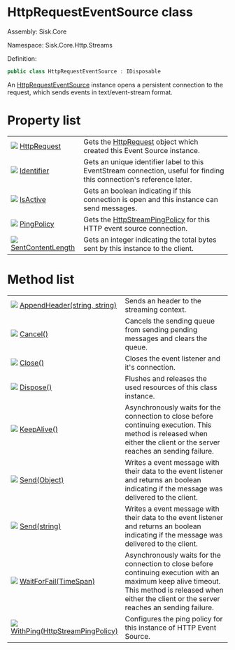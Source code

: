 <!--

Copyrights 2023 Sisk Framework - CypherPotato
Published under MIT license

!!! DO NOT EDIT THIS FILE !!!
This file was generated by a tool in the Sisk package. To edit the information in this documentation,
edit the XML documentation present in the Sisk source code.

-->

# HttpRequestEventSource class
Assembly: Sisk.Core

Namespace: Sisk.Core.Http.Streams

Definition:

```cs
public class HttpRequestEventSource : IDisposable
```

An <a href="/spec/Sisk.Core.Http.Streams.HttpRequestEventSource.md">HttpRequestEventSource</a> instance opens a persistent connection to the request, which sends events in text/event-stream format.


# Property list

<table>
    <tbody>
<tr>
    <td style="width: 33%">
        <img class="icon" src="/assets/img/icons/property.svg">
        <a href="/spec/Sisk.Core.Http.Streams.HttpRequestEventSource.HttpRequest.md">
            HttpRequest
        </a>
    </td>
    <td>
        Gets the <a href="/spec/Sisk.Core.Http.HttpRequest.md">HttpRequest</a> object which created this Event Source instance.
    </td>
</tr>
<tr>
    <td style="width: 33%">
        <img class="icon" src="/assets/img/icons/property.svg">
        <a href="/spec/Sisk.Core.Http.Streams.HttpRequestEventSource.Identifier.md">
            Identifier
        </a>
    </td>
    <td>
        Gets an unique identifier label to this EventStream connection, useful for finding this connection's reference later.
    </td>
</tr>
<tr>
    <td style="width: 33%">
        <img class="icon" src="/assets/img/icons/property.svg">
        <a href="/spec/Sisk.Core.Http.Streams.HttpRequestEventSource.IsActive.md">
            IsActive
        </a>
    </td>
    <td>
        Gets an boolean indicating if this connection is open and this instance can send messages.
    </td>
</tr>
<tr>
    <td style="width: 33%">
        <img class="icon" src="/assets/img/icons/property.svg">
        <a href="/spec/Sisk.Core.Http.Streams.HttpRequestEventSource.PingPolicy.md">
            PingPolicy
        </a>
    </td>
    <td>
        Gets the <a href="/spec/Sisk.Core.Http.Streams.HttpStreamPingPolicy.md">HttpStreamPingPolicy</a> for this HTTP event source connection.
    </td>
</tr>
<tr>
    <td style="width: 33%">
        <img class="icon" src="/assets/img/icons/property.svg">
        <a href="/spec/Sisk.Core.Http.Streams.HttpRequestEventSource.SentContentLength.md">
            SentContentLength
        </a>
    </td>
    <td>
        Gets an integer indicating the total bytes sent by this instance to the client.
    </td>
</tr>
    </tbody>
</table>

# Method list

<table>
    <tbody>
<tr>
    <td style="width: 33%">
        <img class="icon" src="/assets/img/icons/method.svg">
        <a href="/spec/Sisk.Core.Http.Streams.HttpRequestEventSource.AppendHeader(string-string).md">
            AppendHeader(string, string)
        </a>
    </td>
    <td>
        Sends an header to the streaming context.
    </td>
</tr>
<tr>
    <td style="width: 33%">
        <img class="icon" src="/assets/img/icons/method.svg">
        <a href="/spec/Sisk.Core.Http.Streams.HttpRequestEventSource.Cancel().md">
            Cancel()
        </a>
    </td>
    <td>
        Cancels the sending queue from sending pending messages and clears the queue.
    </td>
</tr>
<tr>
    <td style="width: 33%">
        <img class="icon" src="/assets/img/icons/method.svg">
        <a href="/spec/Sisk.Core.Http.Streams.HttpRequestEventSource.Close().md">
            Close()
        </a>
    </td>
    <td>
        Closes the event listener and it's connection.
    </td>
</tr>
<tr>
    <td style="width: 33%">
        <img class="icon" src="/assets/img/icons/method.svg">
        <a href="/spec/Sisk.Core.Http.Streams.HttpRequestEventSource.Dispose().md">
            Dispose()
        </a>
    </td>
    <td>
        Flushes and releases the used resources of this class instance.
    </td>
</tr>
<tr>
    <td style="width: 33%">
        <img class="icon" src="/assets/img/icons/method.svg">
        <a href="/spec/Sisk.Core.Http.Streams.HttpRequestEventSource.KeepAlive().md">
            KeepAlive()
        </a>
    </td>
    <td>
        Asynchronously waits for the connection to close before continuing execution. This method is released when either the client or the server reaches an sending failure.
    </td>
</tr>
<tr>
    <td style="width: 33%">
        <img class="icon" src="/assets/img/icons/method.svg">
        <a href="/spec/Sisk.Core.Http.Streams.HttpRequestEventSource.Send(Object).md">
            Send(Object)
        </a>
    </td>
    <td>
        Writes a event message with their data to the event listener and returns an boolean indicating if the message was delivered to the client.
    </td>
</tr>
<tr>
    <td style="width: 33%">
        <img class="icon" src="/assets/img/icons/method.svg">
        <a href="/spec/Sisk.Core.Http.Streams.HttpRequestEventSource.Send(string).md">
            Send(string)
        </a>
    </td>
    <td>
        Writes a event message with their data to the event listener and returns an boolean indicating if the message was delivered to the client.
    </td>
</tr>
<tr>
    <td style="width: 33%">
        <img class="icon" src="/assets/img/icons/method.svg">
        <a href="/spec/Sisk.Core.Http.Streams.HttpRequestEventSource.WaitForFail(TimeSpan).md">
            WaitForFail(TimeSpan)
        </a>
    </td>
    <td>
        Asynchronously waits for the connection to close before continuing execution with an maximum keep alive timeout. This method is released when either the client or the server reaches an sending failure.
    </td>
</tr>
<tr>
    <td style="width: 33%">
        <img class="icon" src="/assets/img/icons/method.svg">
        <a href="/spec/Sisk.Core.Http.Streams.HttpRequestEventSource.WithPing(HttpStreamPingPolicy).md">
            WithPing(HttpStreamPingPolicy)
        </a>
    </td>
    <td>
        Configures the ping policy for this instance of HTTP Event Source.
    </td>
</tr>
    </tbody>
</table>

